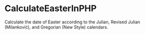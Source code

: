 # CalculateEasterInPHP
Calculate the date of Easter according to the Julian, Revised Julian (Milanković), and Gregorian (New Style) calendars.
